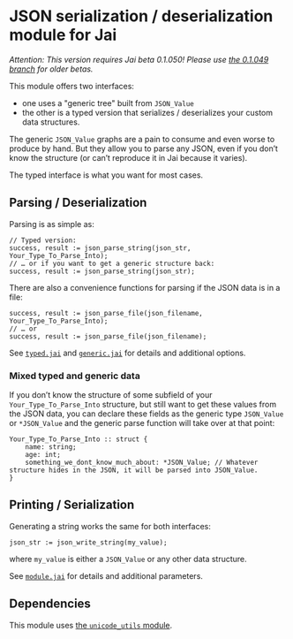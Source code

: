 # JSON serialization / deserialization module for Jai

*Attention: This version requires Jai beta 0.1.050! Please use [the 0.1.049 branch](https://github.com/rluba/jason/tree/release/beta_0.1.049) for older betas.*

This module offers two interfaces:
* one uses a "generic tree" built from `JSON_Value`
* the other is a typed version that serializes / deserializes your custom data structures.

The generic `JSON_Value` graphs are a pain to consume and even worse to produce by hand.
But they allow you to parse any JSON, even if you don’t know the structure (or can’t reproduce it in Jai because it varies).

The typed interface is what you want for most cases.

## Parsing / Deserialization

Parsing is as simple as:

```Jai
// Typed version:
success, result := json_parse_string(json_str, Your_Type_To_Parse_Into);
// … or if you want to get a generic structure back:
success, result := json_parse_string(json_str);
```

There are also a convenience functions for parsing if the JSON data is in a file:

```Jai
success, result := json_parse_file(json_filename, Your_Type_To_Parse_Into);
// … or
success, result := json_parse_file(json_filename);
```


See [`typed.jai`](./typed.jai) and [`generic.jai`](./generic.jai) for details and additional options.

### Mixed typed and generic data

If you don’t know the structure of some subfield of your `Your_Type_To_Parse_Into` structure, but still want to get these values from the JSON data,
you can declare these fields as the generic type `JSON_Value` or `*JSON_Value` and the generic parse function will take over at that point:

```
Your_Type_To_Parse_Into :: struct {
	name: string;
	age: int;
	something_we_dont_know_much_about: *JSON_Value; // Whatever structure hides in the JSON, it will be parsed into JSON_Value.
}
```
## Printing / Serialization

Generating a string works the same for both interfaces:

```Jai
json_str := json_write_string(my_value);
```

where `my_value` is either a `JSON_Value` or any other data structure.

See [`module.jai`](./module.jai) for details and additional parameters.

## Dependencies

This module uses [the `unicode_utils` module](https://github.com/rluba/jai-unicode).
